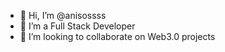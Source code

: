 - 👋 Hi, I’m @anisossss
- 👀 I’m a Full Stack Developer
- 💞️ I’m looking to collaborate on Web3.0 projects

<!---
anisossss/anisossss is a ✨ special ✨ repository because its `README.md` (this file) appears on your GitHub profile.
You can click the Preview link to take a look at your changes.
--->
